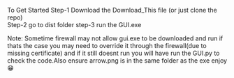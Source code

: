 To Get Started
Step-1 Download the Download_This file (or just clone the repo)   
Step-2 go to dist folder
step-3 run the GUI.exe


Note: Sometime firewall may not allow gui.exe to be downloaded and run if thats the case you may need to override it through the firewall(due to missing certificate) and if it still doesnt run you will have run the GUI.py to check the code.Also ensure arrow.png is in the same folder as the exe
enjoy😁
